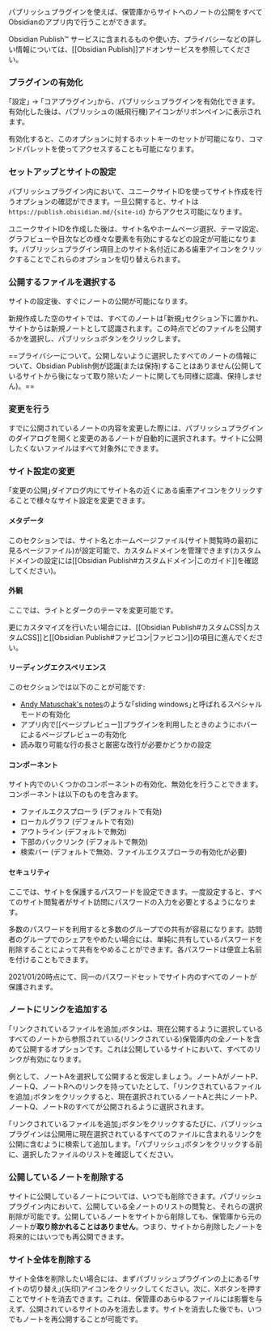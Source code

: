 パブリッシュプラグインを使えば、保管庫からサイトへのノートの公開をすべてObsidianのアプリ内で行うことができます。

Obsidian Publish™ サービスに含まれるものや使い方、プライバシーなどの詳しい情報については、[[Obsidian Publish]]アドオンサービスを参照してください。

### プラグインの有効化

｢設定｣ → ｢コアプラグイン｣から、パブリッシュプラグインを有効化できます。有効化した後は、パブリッシュの(紙飛行機)アイコンがリボンペインに表示されます。

有効化すると、このオプションに対するホットキーのセットが可能になり、コマンドパレットを使ってアクセスすることも可能になります。

### セットアップとサイトの設定

パブリッシュプラグイン内において、ユニークサイトIDを使ってサイト作成を行うオプションの確認ができます。一旦公開すると、サイトは `https://publish.obisidian.md/{site-id}` からアクセス可能になります。

ユニークサイトIDを作成した後は、サイト名やホームページ選択、テーマ設定、グラフビューや目次などの様々な要素を有効にするなどの設定が可能になります。パブリッシュプラグイン項目上のサイト名付近にある歯車アイコンをクリックすることでこれらのオプションを切り替えられます。

### 公開するファイルを選択する

サイトの設定後、すぐにノートの公開が可能になります。

新規作成した空のサイトでは、すべてのノートは｢新規｣セクション下に置かれ、サイトからは新規ノートとして認識されます。この時点でどのファイルを公開するかを選択し、パブリッシュボタンをクリックします。

==プライバシーについて。公開しないように選択したすべてのノートの情報について、Obsidian Publish側が認識(または保持)することはありません(公開しているサイトから後になって取り除いたノートに関しても同様に認識、保持しません)。==

### 変更を行う

すでに公開されているノートの内容を変更した際には、パブリッシュプラグインのダイアログを開くと変更のあるノートが自動的に選択されます。サイトに公開したくないファイルはすべて対象外にできます。

### サイト設定の変更

｢変更の公開｣ダイアログ内にてサイト名の近くにある歯車アイコンをクリックすることで様々なサイト設定を変更できます。

#### メタデータ

このセクションでは、サイト名とホームページファイル(サイト閲覧時の最初に見るページファイル)が設定可能で、カスタムドメインを管理できます(カスタムドメインの設定には[[Obsidian Publish#カスタムドメイン|このガイド]]を確認してください)。

#### 外観

ここでは、ライトとダークのテーマを変更可能です。

更にカスタマイズを行いたい場合には、[[Obsidian Publish#カスタムCSS|カスタムCSS]]と[[Obsidian Publish#ファビコン|ファビコン]]の項目に進んでください。

#### リーディングエクスペリエンス

このセクションでは以下のことが可能です:

- [Andy Matuschak's notes](https://notes.andymatuschak.org/)のような｢sliding windows｣と呼ばれるスペシャルモードの有効化
- アプリ内で[[ページプレビュー]]プラグインを利用したときのようにホバーによるページプレビューの有効化
- 読み取り可能な行の長さと厳密な改行が必要かどうかの設定

#### コンポーネント

サイト内でのいくつかのコンポーネントの有効化、無効化を行うことできます。コンポーネントは以下のものを含みます。

- ファイルエクスプローラ (デフォルトで有効)
- ローカルグラフ (デフォルトで有効)
- アウトライン (デフォルトで無効)
- 下部のバックリンク (デフォルトで無効)
- 検索バー (デフォルトで無効、ファイルエクスプローラの有効化が必要)

#### セキュリティ

ここでは、サイトを保護するパスワードを設定できます。一度設定すると、すべてのサイト閲覧者がサイト訪問にパスワードの入力を必要とするようになります。

多数のパスワードを利用すると多数のグループでの共有が容易になります。訪問者のグループでのシェアをやめたい場合には、単純に共有しているパスワードを削除することによって共有をやめることができます。各パスワードは便宜上名前を付けることもできます。

2021/01/20時点にて、同一のパスワードセットでサイト内のすべてのノートが保護されます。

### ノートにリンクを追加する

｢リンクされているファイルを追加｣ボタンは、現在公開するように選択しているすべてのノートから参照されている(リンクされている)保管庫内の全ノートを含めて公開するオプションです。これは公開しているサイトにおいて、すべてのリンクが有効になります。

例として、ノートAを選択して公開すると仮定しましょう。ノートAがノートP、ノートQ、ノートRへのリンクを持っていたとして、｢リンクされているファイルを追加｣ボタンをクリックすると、現在選択されているノートAと共にノートP、ノートQ、ノートRのすべてが公開されるように選択されます。

｢リンクされているファイルを追加｣ボタンをクリックするたびに、パブリッシュプラグインは公開用に現在選択されているすべてのファイルに含まれるリンクを公開に含むように検索して追加します。｢パブリッシュ｣ボタンをクリックする前に、選択したファイルのリストを確認してください。

### 公開しているノートを削除する

サイトに公開しているノートについては、いつでも削除できます。パブリッシュプラグイン内において、公開している全ノートのリストの閲覧と、それらの選択削除が可能です。公開しているノートをサイトから削除しても、保管庫から元のノートが**取り除かれることはありません**。つまり、サイトから削除したノートを将来的にはいつでも再公開できます。

### サイト全体を削除する

サイト全体を削除したい場合には、まずパブリッシュプラグインの上にある｢サイトの切り替え｣(矢印)アイコンをクリックしてください。次に、Xボタンを押すことでサイトを消去できます。これは、保管庫のあらゆるファイルには影響を与えず、公開されているサイトのみを消去します。サイトを消去した後でも、いつでもノートを再公開することが可能です。